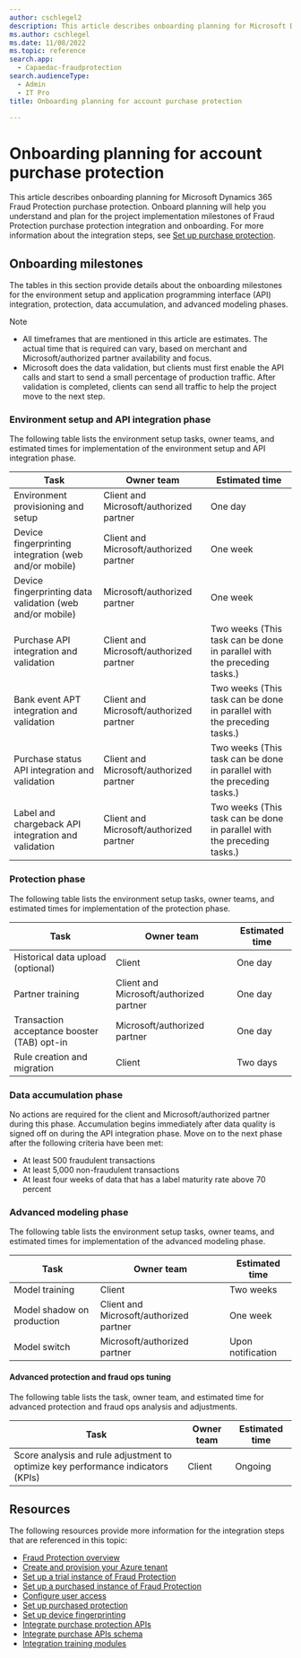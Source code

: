 ```yaml
---
author: cschlegel2
description: This article describes onboarding planning for Microsoft Dynamics 365 Fraud Protection purchase protection.
ms.author: cschlegel
ms.date: 11/08/2022
ms.topic: reference
search.app: 
  - Capaedac-fraudprotection
search.audienceType:
  - Admin
  - IT Pro
title: Onboarding planning for account purchase protection

---
```


# Onboarding planning for account purchase protection

This article describes onboarding planning for Microsoft Dynamics 365 Fraud Protection purchase protection. Onboard planning will help you understand and plan for the project implementation milestones of Fraud Protection purchase protection integration and onboarding. For more information about the integration steps, see [Set up purchase protection](promocode-set-up-purchase-protection.md).

## Onboarding milestones

The tables in this section provide details about the onboarding milestones for the environment setup and application programming interface (API) integration, protection, data accumulation, and advanced modeling phases.

> [!NOTE]
> - All timeframes that are  mentioned in this article are estimates. The actual time that is required can vary, based on merchant and Microsoft/authorized partner availability and focus.
> - Microsoft does the data validation, but clients must first enable the API calls and start to send a small percentage of production traffic. After validation is completed, clients can send all traffic to help the project move to the next step.

### Environment setup and API integration phase

The following table lists the environment setup tasks, owner teams, and estimated times for implementation of the environment setup and API integration phase.

| Task | Owner team | Estimated time |
|------|------------| ---------------|
| Environment provisioning and setup | Client and Microsoft/authorized partner | One day |
| Device fingerprinting integration (web and/or mobile) | Client and Microsoft/authorized partner | One week |
| Device fingerprinting data validation (web and/or mobile) | Microsoft/authorized partner | One week |
| Purchase API integration and validation | Client and Microsoft/authorized partner | Two weeks (This task can be done in parallel with the preceding tasks.) |
| Bank event APT integration and validation | Client and Microsoft/authorized partner | Two weeks (This task can be done in parallel with the preceding tasks.) |
| Purchase status API integration and validation | Client and Microsoft/authorized partner | Two weeks (This task can be done in parallel with the preceding tasks.) |
| Label and chargeback API integration and validation | Client and Microsoft/authorized partner | Two weeks (This task can be done in parallel with the preceding tasks.) |

### Protection phase

The following table lists the environment setup tasks, owner teams, and estimated times for implementation of the protection phase.

| Task | Owner team | Estimated time |
|------|------------| ---------------|
| Historical data upload (optional) | Client | One day |
| Partner training | Client and Microsoft/authorized partner | One day |
| Transaction acceptance booster (TAB) opt-in | Microsoft/authorized partner | One day |
| Rule creation and migration | Client | Two days |

### Data accumulation phase

No actions are required for the client and Microsoft/authorized partner during this phase. Accumulation begins immediately after data quality is signed off on during the API integration phase. Move on to the next phase after the following criteria have been met:

- At least 500 fraudulent transactions
- At least 5,000 non-fraudulent transactions
- At least four weeks of data that has a label maturity rate above 70 percent

### Advanced modeling phase

The following table lists the environment setup tasks, owner teams, and estimated times for implementation of the advanced modeling phase.

| Task | Owner team | Estimated time |
|------|------------| ---------------|
| Model training | Client | Two weeks |
| Model shadow on production | Client and Microsoft/authorized partner | One week |
| Model switch | Microsoft/authorized partner | Upon notification |

#### Advanced protection and fraud ops tuning

The following table lists the task, owner team, and estimated time for advanced protection and fraud ops analysis and adjustments.

| Task | Owner team | Estimated time |
|------|------------| ---------------|
| Score analysis and rule adjustment to optimize key performance indicators (KPIs) | Client | Ongoing |

## Resources

The following resources provide more information for the integration steps that are referenced in this topic:

- [Fraud Protection overview](/dynamics365/fraud-protection/)
- [Create and provision your Azure tenant](promocode-set-up-dfp-purchased-version.md)
- [Set up a trial instance of Fraud Protection](promocode-set-up-dfp-trial-version.md)
- [Set up a purchased instance of Fraud Protection](promocode-set-up-dfp-purchased-version.md)
- [Configure user access](configure-user-access.md)
- [Set up purchased protection](promocode-set-up-purchase-protection.md)
- [Set up device fingerprinting](device-fingerprinting.md)
- [Integrate purchase protection APIs](integrate-real-time-api.md)
- [Integrate purchase APIs schema](https://dfpswagger.azurewebsites.net/index.html)
- [Integration training modules](/training/paths/deploy-work-account-purchase-protection/)
